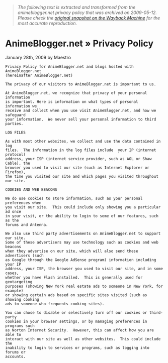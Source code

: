> *The following text is extracted and transformed from the animeblogger.net privacy policy that was archived on 2009-05-12. Please check the [original snapshot on the Wayback Machine](https://web.archive.org/web/20090512153839id_/http%3A//animeblogger.net/privacy-policy) for the most accurate reproduction.*

# AnimeBlogger.net » Privacy Policy

January 28th, 2009 by Maestro
    
    
    Privacy Policy for AnimeBlogger.net and blogs hosted with AnimeBlogger.net
    (hereinafter AnimeBlogger.net)
    
    The privacy of our visitors to AnimeBlogger.net is important to us. 
    
    At AnimeBlogger.net, we recognize that privacy of your personal information
    is important. Here is information on what types of personal information we
    receive and collect when you use visit AnimeBlogger.net, and how we safeguard
    your information.  We never sell your personal information to third parties.
    
    LOG FILES
    
    As with most other websites, we collect and use the data contained in log
    files.  The information in the log files include  your IP (internet protocol)
    address, your ISP (internet service provider, such as AOL or Shaw Cable), the
    browser you used to visit our site (such as Internet Explorer or Firefox),
    the time you visited our site and which pages you visited throughout our site.
    
    COOKIES AND WEB BEACONS
    
    We do use cookies to store information, such as your personal preferences when
    you visit our site.  This could include only showing you a particular ad once
    in your visit, or the ability to login to some of our features, such as the
    forums and Antenna.
    
    We also use third party advertisements on AnimeBlogger.net to support our site.
    Some of these advertisers may use technology such as cookies and web beacons
    when they advertise on our site, which will also send these advertisers (such
    as Google through the Google AdSense program) information including your IP
    address, your ISP, the browser you used to visit our site, and in some cases,
    whether you have Flash installed.  This is generally used for geotargeting
    purposes (showing New York real estate ads to someone in New York, for example)
    or showing certain ads based on specific sites visited (such as showing cooking
    ads to someone who frequents cooking sites).
    
    You can chose to disable or selectively turn off our cookies or third-party
    cookies in your browser settings, or by managing preferences in programs such
    as Norton Internet Security.  However, this can affect how you are able to
    interact with our site as well as other websites.  This could include the
    inability to login to services or programs, such as logging into forums or
    accounts.

